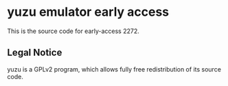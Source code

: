 yuzu emulator early access
=============

This is the source code for early-access 2272.

## Legal Notice

yuzu is a GPLv2 program, which allows fully free redistribution of its source code.